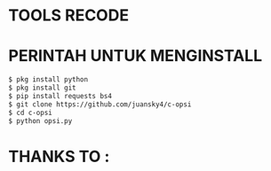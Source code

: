 # TOOLS RECODE
# PERINTAH UNTUK MENGINSTALL
```BASH
$ pkg install python
$ pkg install git
$ pip install requests bs4
$ git clone https://github.com/juansky4/c-opsi
$ cd c-opsi
$ python opsi.py
```
# THANKS TO :
```BASH

